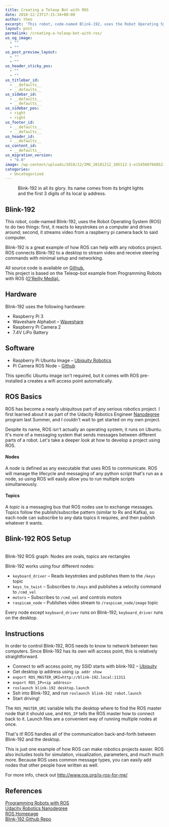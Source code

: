 ```yaml
---
title: Creating a Teleop Bot with ROS
date: 2018-12-23T17:15:34+00:00
author: theo
excerpt: 'This robot, code-named Blink-192, uses the Robot Operating System (ROS) to do two things: first, it reacts to keystrokes on a computer and drives around; second, it streams video from a raspberry pi camera back to said computer. '
layout: post
permalink: /creating-a-teleop-bot-with-ros/
us_og_image:
  - ""
  - ""
us_post_preview_layout:
  - ""
  - ""
us_header_sticky_pos:
  - ""
  - ""
us_titlebar_id:
  - __defaults__
  - __defaults__
us_sidebar_id:
  - __defaults__
  - __defaults__
us_sidebar_pos:
  - right
  - right
us_footer_id:
  - __defaults__
  - __defaults__
us_header_id:
  - __defaults__
us_content_id:
  - __defaults__
us_migration_version:
  - "6.0"
image: /wp-content/uploads/2018/12/IMG_20181212_105112-1-e1545607668521-1568x1047.jpg
categories:
  - Uncategorized
---
```

<figure class="wp-block-image"><img src="https://i0.wp.com/theokanning.com/wp-content/uploads/2018/12/IMG_20181212_105112-1-e1545607668521-1024x684.jpg?resize=1024%2C684&#038;ssl=1" alt="" class="wp-image-465" srcset="https://i2.wp.com/theokanning.com/wp-content/uploads/2018/12/IMG_20181212_105112-1-e1545607668521.jpg?resize=1024%2C684&ssl=1 1024w, https://i2.wp.com/theokanning.com/wp-content/uploads/2018/12/IMG_20181212_105112-1-e1545607668521.jpg?resize=300%2C200&ssl=1 300w, https://i2.wp.com/theokanning.com/wp-content/uploads/2018/12/IMG_20181212_105112-1-e1545607668521.jpg?resize=768%2C513&ssl=1 768w, https://i2.wp.com/theokanning.com/wp-content/uploads/2018/12/IMG_20181212_105112-1-e1545607668521.jpg?resize=1568%2C1047&ssl=1 1568w, https://i2.wp.com/theokanning.com/wp-content/uploads/2018/12/IMG_20181212_105112-1-e1545607668521.jpg?w=2024&ssl=1 2024w" sizes="(max-width: 1024px) 100vw, 1024px" data-recalc-dims="1" /><figcaption>Blink-192 in all its glory. Its name comes from its bright lights and the first 3 digits of its local ip address.</figcaption></figure> 

## Blink-192

This robot, code-named Blink-192, uses the Robot Operating System (ROS) to do two things: first, it reacts to keystrokes on a computer and drives around; second, it streams video from a raspberry pi camera back to said computer.  
  
Blink-192 is a great example of how ROS can help with any robotics project. ROS connects Blink-192 to a desktop to stream video and receive steering commands with minimal setup and networking.  
  
All source code is available on [Github.](https://github.com/TheoKanning/Blink-192)  
This project is based on the Teleop-bot example from Programming Robots with ROS ([O'Reilly Media).](http://shop.oreilly.com/product/0636920024736.do)

## Hardware

Blink-192 uses the following hardware:

  * Raspberry Pi 3
  * Waveshare Alphabot &#8211; [Waveshare](https://www.waveshare.com/alphabot-robot.htm)
  * Raspberry Pi Camera 2
  * 7.4V LiPo Battery

## Software

  * Raspberry Pi Ubuntu Image &#8211; [Ubiquity Robotics](https://downloads.ubiquityrobotics.com/pi.html)
  * Pi Camera ROS Node &#8211; [Github](https://github.com/UbiquityRobotics/raspicam_node﻿)

This specific Ubuntu image isn't required, but it comes with ROS pre-installed a creates a wifi access point automatically.

## ROS Basics

ROS has become a nearly ubiquitous part of any serious robotics project. I first learned about it as part of the Udacity Robotics Engineer [Nanodegree](https://www.udacity.com/course/robotics-software-engineer--nd209) program last Summer, and I couldn't wait to get started on my own project.  
  
Despite its name, ROS isn't actually an operating system; it runs on Ubuntu. It's more of a messaging system that sends messages between different parts of a robot. Let's take a deeper look at how to develop a project using ROS.

#### Nodes

A _node_ is defined as any executable that uses ROS to communicate. ROS will manage the lifecycle and messaging of any python script that's run as a node, so using ROS will easily allow you to run multiple scripts simultaneously.  


#### Topics

A _topic_ is a messaging bus that ROS nodes use to exchange messages. Topics follow the publish/subscribe pattern (similar to Rx and Kafka), so each node can subscribe to any data topics it requires, and then publish whatever it wants.

## Blink-192 ROS Setup<figure class="wp-block-image">

<img src="https://i1.wp.com/theokanning.com/////wp-content/uploads/2018/12/rosgraph-1024x177.png?resize=1024%2C177&#038;ssl=1" alt="" class="wp-image-467" srcset="https://i1.wp.com/theokanning.com/wp-content/uploads/2018/12/rosgraph.png?resize=1024%2C177&ssl=1 1024w, https://i1.wp.com/theokanning.com/wp-content/uploads/2018/12/rosgraph.png?resize=300%2C52&ssl=1 300w, https://i1.wp.com/theokanning.com/wp-content/uploads/2018/12/rosgraph.png?resize=768%2C133&ssl=1 768w, https://i1.wp.com/theokanning.com/wp-content/uploads/2018/12/rosgraph.png?w=1042&ssl=1 1042w" sizes="(max-width: 1024px) 100vw, 1024px" data-recalc-dims="1" /> <figcaption>Blink-192 ROS graph: Nodes are ovals, topics are rectangles</figcaption></figure> 

Blink-192 works using four different nodes:

  * `keyboard_driver` &#8211; Reads keystrokes and publishes them to the `/keys` topic
  * `keys_to_twist` &#8211; Subscribes to `/keys` and publishes a velocity command to `/cmd_vel`
  * `motors` &#8211; Subscribes to `/cmd_vel` and controls motors
  * `raspicam_node` &#8211; Publishes video stream to `/raspicam_node/image` topic

Every node except `keyboard_driver` runs on Blink-192; `keyboard_driver` runs on the desktop.

## Instructions

In order to control Blink-192, ROS needs to know to network between two computers. Since Blink-192 has its own wifi access point, this is relatively straightforward.

  * Connect to wifi access point, my SSID starts with blink-192 &#8211; [Ubiquity](https://downloads.ubiquityrobotics.com/pi.html) 
  * Get desktop ip address using `ip addr show`
  * `export ROS_MASTER_URI=http://blink-192.local:11311`
  * `export ROS_IP=<ip address>`
  * `roslaunch blink-192 desktop.launch`
  * Ssh into Blink-192, and run `roslaunch blink-192 robot.launch`
  * Start driving!

The `ROS_MASTER_URI` variable tells the desktop where to find the ROS master node that it should use, and `ROS_IP` tells the ROS master how to connect back to it. Launch files are a convenient way of running multiple nodes at once.  
  
That's it! ROS handles all of the communication back-and-forth between Blink-192 and the desktop.  
  
This is just one example of how ROS can make robotics projects easier. ROS also includes tools for simulation, visualization, parameters, and much much more. Because ROS uses common message types, you can easily add nodes that other people have written as well.  
  
For more info, check out <http://www.ros.org/is-ros-for-me/>

## References

[Programming Robots with ROS](http://shop.oreilly.com/product/0636920024736.do)  
[Udacity Robotics Nanodegree](https://www.udacity.com/course/robotics-software-engineer--nd209)  
[ROS Homepage](http://www.ros.org)  
[Blink-192 Github Repo](https://github.com/TheoKanning/Blink-192)